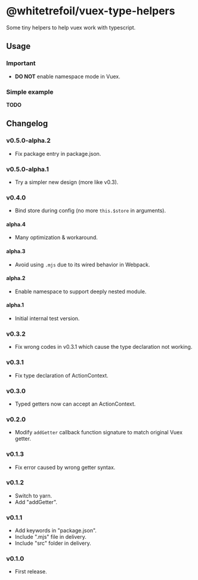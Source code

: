 @whitetrefoil/vuex-type-helpers
===============================

Some tiny helpers to help vuex work with typescript.

Usage
-----

### Important

* **DO NOT** enable namespace mode in Vuex.

### Simple example

**TODO**

Changelog
---------

### v0.5.0-alpha.2

* Fix package entry in package.json.

### v0.5.0-alpha.1

* Try a simpler new design (more like v0.3).

### v0.4.0

* Bind store during config (no more `this.$store` in arguments).

#### alpha.4

* Many optimization & workaround.

#### alpha.3

* Avoid using `.mjs` due to its wired behavior in Webpack.

#### alpha.2

* Enable namespace to support deeply nested module.

#### alpha.1

* Initial internal test version.

### v0.3.2

* Fix wrong codes in v0.3.1 which cause the type declaration not working.

### v0.3.1

* Fix type declaration of ActionContext.

### v0.3.0

* Typed getters now can accept an ActionContext.

### v0.2.0

* Modify `addGetter` callback function signature to match original Vuex getter.

### v0.1.3

* Fix error caused by wrong getter syntax.

### v0.1.2

* Switch to yarn.
* Add "addGetter".

### v0.1.1

* Add keywords in "package.json".
* Include ".mjs" file in delivery.
* Include "src" folder in delivery.

### v0.1.0

* First release.
